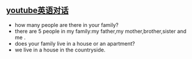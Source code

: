 ## [youtube英语对话](https://www.youtube.com/watch?v=RCseemNc2zw&t=246s)
* how many people are there in your family?
* there are 5 people in my family:my father,my mother,brother,sister and me .
* does your family live in a house or an apartment?
* we live in a house in the countryside.
